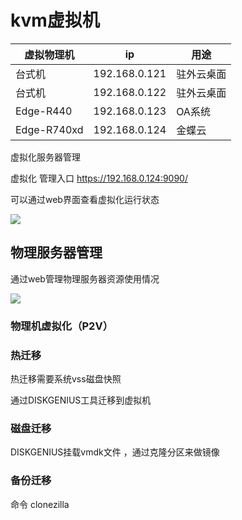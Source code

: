 # kvm虚拟机



| 虚拟物理机  | ip            | 用途       |
| ----------- | ------------- | ---------- |
| 台式机      | 192.168.0.121 | 驻外云桌面 |
| 台式机      | 192.168.0.122 | 驻外云桌面 |
| Edge-R440   | 192.168.0.123 | OA系统     |
| Edge-R740xd | 192.168.0.124 | 金蝶云     |



虚拟化服务器管理

虚拟化 管理入口 https://192.168.0.124:9090/   

可以通过web界面查看虚拟化运行状态

![](D:/jack/云文档/src/服务器/imgs/kvm管理2.png)

## 物理服务器管理

通过web管理物理服务器资源使用情况

![](D:/jack/云文档/src/服务器/imgs/kvm管理.png)











### 物理机虚拟化（P2V）



### 热迁移

热迁移需要系统vss磁盘快照

通过DISKGENIUS工具迁移到虚拟机

### 磁盘迁移

DISKGENIUS挂载vmdk文件 ，通过克隆分区来做镜像

### 备份迁移

命令 clonezilla





 





































































